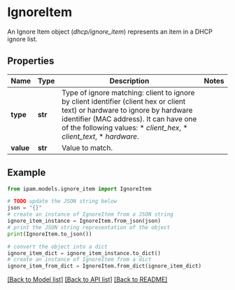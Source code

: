 # IgnoreItem

An Ignore Item object (_dhcp/ignore_item_) represents an item in a DHCP ignore list.

## Properties

Name | Type | Description | Notes
------------ | ------------- | ------------- | -------------
**type** | **str** | Type of ignore matching: client to ignore by client identifier (client hex or client text) or hardware to ignore by hardware identifier (MAC address). It can have one of the following values:  * _client_hex_,  * _client_text_,  * _hardware_. | 
**value** | **str** | Value to match. | 

## Example

```python
from ipam.models.ignore_item import IgnoreItem

# TODO update the JSON string below
json = "{}"
# create an instance of IgnoreItem from a JSON string
ignore_item_instance = IgnoreItem.from_json(json)
# print the JSON string representation of the object
print(IgnoreItem.to_json())

# convert the object into a dict
ignore_item_dict = ignore_item_instance.to_dict()
# create an instance of IgnoreItem from a dict
ignore_item_from_dict = IgnoreItem.from_dict(ignore_item_dict)
```
[[Back to Model list]](../README.md#documentation-for-models) [[Back to API list]](../README.md#documentation-for-api-endpoints) [[Back to README]](../README.md)


